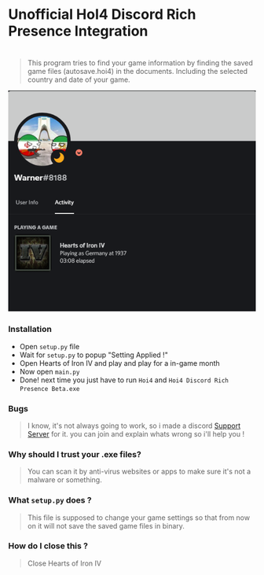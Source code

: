 # Unofficial HoI4 Discord Rich Presence Integration
#
#
> This program tries to find your game information by finding the saved game files (autosave.hoi4) in the documents. Including the selected country and date of your game.

![Preview](image.jpg)
### Installation
* Open `setup.py` file
* Wait for `setup.py` to popup "Setting Applied !"
* Open Hearts of Iron IV and play and play for a in-game month
* Now open `main.py` 
* Done! next time you just have to run `Hoi4` and `Hoi4 Discord Rich Presence Beta.exe`

### Bugs
> I know, it's not always going to work,
> so i made a discord [Support Server](https://discord.gg/8EeNbmJPQU) for it.
> you can join and explain whats wrong so i'll help you !

### Why should I trust your .exe files?
> You can scan it by anti-virus websites or apps to make sure it's not a malware or something.

### What `setup.py` does ?
> This file is supposed to change your game settings so that from now on it will not save the saved game files in binary.

### How do I close this ?
> Close Hearts of Iron IV
